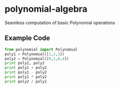 # polynomial-algebra
Seamless computation of basic Polynomial operations

## Example Code

```python
from polynomial import Polynomial
poly1 = Polynomial([1,2,3])
poly2 = Polynomial([0,1,0,4])
print poly1, poly2
print poly1 + poly2
print poly1 - poly2
print poly1 * poly2
print poly2 / poly1
```
